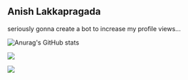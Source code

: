 ## Anish Lakkapragada

seriously gonna create a bot to increase my profile views... 

![Anurag's GitHub stats](https://github-readme-stats.vercel.app/api?username=anish-lakkapragada&show_icons=true&)

![](https://github-readme-streak-stats.herokuapp.com/?user=anish-lakkapragada&theme=dark)

![](https://komarev.com/ghpvc/?username=anish-lakkapragada)
